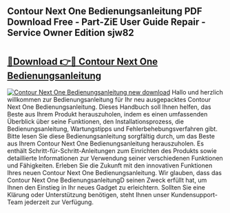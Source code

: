 ## Contour Next One Bedienungsanleitung PDF Download Free - Part-ZiE User Guide Repair - Service Owner Edition sjw82

# <h2><a href="http://df647m.blite.top/?on=Contour+Next+One+Bedienungsanleitung">🔗Download 👉🔴 Contour Next One Bedienungsanleitung</a></h2>

[![Contour Next One Bedienungsanleitung new download](https://i.imgur.com/lujVjoI.png)](http://df647m.blite.top/?on=Contour+Next+One+Bedienungsanleitung)
Hallo und herzlich willkommen zur Bedienungsanleitung für Ihr neu ausgepacktes Contour Next One Bedienungsanleitung. Dieses Handbuch soll Ihnen helfen, das Beste aus Ihrem Produkt herauszuholen, indem es einen umfassenden Überblick über seine Funktionen, den Installationsprozess, die Bedienungsanleitung, Wartungstipps und Fehlerbehebungsverfahren gibt. Bitte lesen Sie diese Bedienungsanleitung sorgfältig durch, um das Beste aus Ihrem Contour Next One Bedienungsanleitung herauszuholen. Es enthält Schritt-für-Schritt-Anleitungen zum Einrichten des Produkts sowie detaillierte Informationen zur Verwendung seiner verschiedenen Funktionen und Fähigkeiten. Erleben Sie die Zukunft mit den innovativen Funktionen Ihres neuen Contour Next One Bedienungsanleitung. Wir glauben, dass das Contour Next One BedienungsanleitungD seinen Zweck erfüllt hat, um Ihnen den Einstieg in Ihr neues Gadget zu erleichtern. Sollten Sie eine Klärung oder Unterstützung benötigen, steht Ihnen unser Kundensupport-Team jederzeit zur Verfügung.
